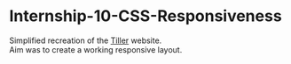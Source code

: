 # Internship-10-CSS-Responsiveness

Simplified recreation of the [Tiller](https://tillerdigital.com/) website.  
Aim was to create a working responsive layout.